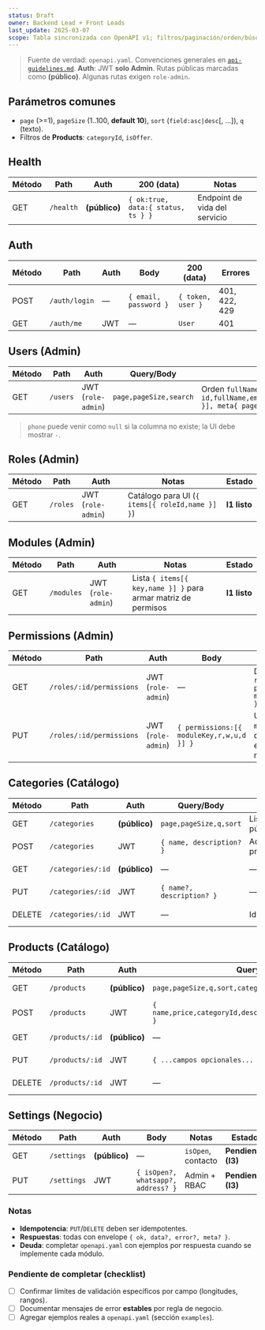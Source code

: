 ```yaml
---
status: Draft
owner: Backend Lead + Front Leads
last_update: 2025-03-07
scope: Tabla sincronizada con OpenAPI v1; filtros/paginación/orden/búsqueda consolidados; “Pendiente” donde falte implementar.
---
```


> Fuente de verdad: `openapi.yaml`. Convenciones generales en [`api-guidelines.md`](./api-guidelines.md).
> **Auth**: JWT **solo Admin**. Rutas públicas marcadas como **(público)**. Algunas rutas exigen `role-admin`.

## Parámetros comunes
- `page` (>=1), `pageSize` (1..100, **default 10**), `sort` (`field:asc|desc`[, ...]), `q` (texto).
- Filtros de **Products**: `categoryId`, `isOffer`.


## Health
| Método | Path | Auth | 200 (data) | Notas |
|---|---|---|---|---|
| GET | `/health` | **(público)** | `{ ok:true, data:{ status, ts } }` | Endpoint de vida del servicio |

## Auth
| Método | Path | Auth | Body | 200 (data) | Errores |
|---|---|---|---|---|---|
| POST | `/auth/login` | — | `{ email, password }` | `{ token, user }` | 401, 422, 429 |
| GET | `/auth/me` | JWT | — | `User` | 401 |

## Users (Admin)
| Método | Path | Auth | Query/Body | Notas | Estado |
|---|---|---|---|---|---|
| GET | `/users` | JWT (`role-admin`) | `page,pageSize,search` | Orden `fullName ASC`, devuelve `{ items[{ id,fullName,email,phone?,roleId,status }], meta{ page,pageSize,total } }` | **I1 listo** |

> `phone` puede venir como `null` si la columna no existe; la UI debe mostrar `-`.

## Roles (Admin)
| Método | Path | Auth | Notas | Estado |
|---|---|---|---|---|
| GET | `/roles` | JWT (`role-admin`) | Catálogo para UI (`{ items[{ roleId,name }] }`) | **I1 listo** |

## Modules (Admin)
| Método | Path | Auth | Notas | Estado |
|---|---|---|---|---|
| GET | `/modules` | JWT (`role-admin`) | Lista `{ items[{ key,name }] }` para armar matriz de permisos | **I1 listo** |

## Permissions (Admin)
| Método | Path | Auth | Body | Notas | Estado |
|---|---|---|---|---|---|
| GET | `/roles/:id/permissions` | JWT (`role-admin`) | — | Devuelve `{ roleId, permissions[{ moduleKey,r,w,u,d }] }` | **I1 listo** |
| PUT | `/roles/:id/permissions` | JWT (`role-admin`) | `{ permissions:[{ moduleKey,r,w,u,d }] }` | Upsert por `moduleKey` dentro de transacción; entradas ausentes no se modifican | **I1 listo** |

## Categories (Catálogo)
| Método | Path | Auth | Query/Body | Notas | Estado |
|---|---|---|---|---|---|
| GET | `/categories` | **(público)** | `page,pageSize,q,sort` | Listado público | **Pendiente (I2)** |
| POST | `/categories` | JWT | `{ name, description? }` | Admin protegido | **Pendiente (I2)** |
| GET | `/categories/:id` | **(público)** | — | — | **Pendiente (I2)** |
| PUT | `/categories/:id` | JWT | `{ name?, description? }` | — | **Pendiente (I2)** |
| DELETE | `/categories/:id` | JWT | — | Idempotente | **Pendiente (I2)** |

## Products (Catálogo)
| Método | Path | Auth | Query/Body | Notas | Estado |
|---|---|---|---|---|---|
| GET | `/products` | **(público)** | `page,pageSize,q,sort,categoryId,isOffer` | `discount 0–100` | **Pendiente (I2)** |
| POST | `/products` | JWT | `{ name,price,categoryId,description?,isOffer?,discount? }` | — | **Pendiente (I2)** |
| GET | `/products/:id` | **(público)** | — | — | **Pendiente (I2)** |
| PUT | `/products/:id` | JWT | `{ ...campos opcionales... }` | — | **Pendiente (I2)** |
| DELETE | `/products/:id` | JWT | — | Idempotente | **Pendiente (I2)** |

## Settings (Negocio)
| Método | Path | Auth | Body | Notas | Estado |
|---|---|---|---|---|---|
| GET | `/settings` | **(público)** | — | `isOpen`, contacto | **Pendiente (I3)** |
| PUT | `/settings` | JWT | `{ isOpen?, whatsapp?, address? }` | Admin + RBAC | **Pendiente (I3)** |

### Notas
- **Idempotencia**: `PUT`/`DELETE` deben ser idempotentes.  
- **Respuestas**: todas con envelope `{ ok, data?, error?, meta? }`.  
- **Deuda**: completar `openapi.yaml` con ejemplos por respuesta cuando se implemente cada módulo.

### Pendiente de completar (checklist)
- [ ] Confirmar límites de validación específicos por campo (longitudes, rangos).  
- [ ] Documentar mensajes de error **estables** por regla de negocio.  
- [ ] Agregar ejemplos reales a `openapi.yaml` (sección `examples`).  
